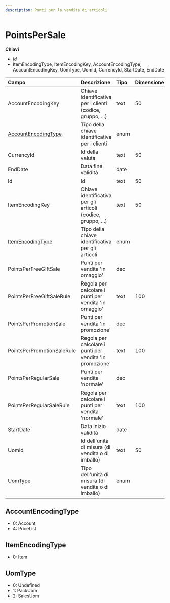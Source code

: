 ```yaml
---
description: Punti per la vendita di articoli
---
```


# PointsPerSale

**Chiavi**

* _Id_
* ItemEncodingType, ItemEncodingKey, AccountEncodingType, AccountEncodingKey, UomType, UomId, CurrencyId, StartDate, EndDate

| Campo | Descrizione | Tipo | Dimensione |
| :--- | :--- | :--- | :--- |
| AccountEncodingKey | Chiave identificativa per i clienti \(codice, gruppo, ...\) | text | 50 |
| [AccountEncodingType](pointspersale.md#accountencodingtype) | Tipo della chiave identificativa per i clienti | enum |  |
| CurrencyId | Id della valuta | text | 50 |
| EndDate | Data fine validità | date |  |
| Id | Id | text | 50 |
| ItemEncodingKey | Chiave identificativa per gli articoli \(codice, gruppo, ...\) | text | 50 |
| [ItemEncodingType](pointspersale.md#itemencodingtype) | Tipo della chiave identificativa per gli articoli | enum |  |
| PointsPerFreeGiftSale | Punti per vendita 'in omaggio' | dec |  |
| PointsPerFreeGiftSaleRule | Regola per calcolare i punti per vendita 'in omaggio' | text | 100 |
| PointsPerPromotionSale | Punti per vendita 'in promozione' | dec |  |
| PointsPerPromotionSaleRule | Regola per calcolare i punti per vendita 'in promozione' | text | 100 |
| PointsPerRegularSale | Punti per vendita 'normale' | dec |  |
| PointsPerRegularSaleRule | Regola per calcolare i punti per vendita 'normale' | text | 100 |
| StartDate | Data inizio validità | date |  |
| UomId | Id dell'unità di misura \(di vendita o di imballo\) | text | 50 |
| [UomType](pointspersale.md#uomtype) | Tipo dell'unità di misura \(di vendita o di imballo\) | enum |  |

## AccountEncodingType

* 0: Account
* 4: PriceList

## ItemEncodingType

* 0: Item

## UomType

* 0: Undefined
* 1: PackUom
* 2: SalesUom
